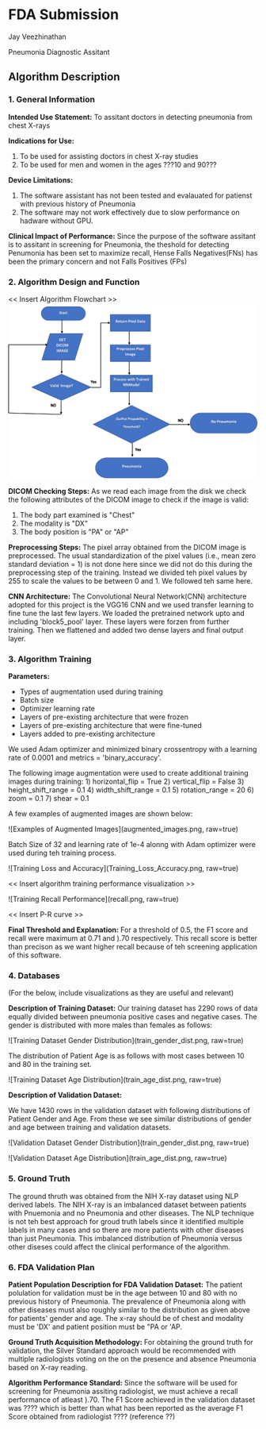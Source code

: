 # FDA  Submission
Jay Veezhinathan

Pneumonia Diagnostic Assitant

## Algorithm Description 

### 1. General Information

**Intended Use Statement:** 
To assitant doctors in detecting pneumonia from chest X-rays

**Indications for Use:**
1) To be used for assisting doctors in chest X-ray studies
2) To be used for men and women in the ages ???10 and 90??? 

**Device Limitations:**
1)  The software assistant has not been tested and evalauated for patienst with 
    previous history of Pneumonia
2)  The software may not work effectively due to slow performance on hadware without GPU.

**Clinical Impact of Performance:**
Since the purpose of the software assitant is to assitant in screening for Pneumonia, the theshold for 
detecting Penumonia has been set to maximize recall,  Hense Falls Negatives(FNs) has been the primary concern and not 
Falls Positives (FPs)

### 2. Algorithm Design and Function

<< Insert Algorithm Flowchart >>
![X-Ray Image Analysis Flow Chart](FlowchartDICOM.png?raw=true)

**DICOM Checking Steps:**
As we read each image from the disk we check the following attributes of the DICOM image to check if the 
image is valid:

1) The body part examined is "Chest"
2) The modality is "DX"
3) The body position is "PA" or "AP"

**Preprocessing Steps:**
The pixel array obtained from the DICOM image is preprocessed.  The usual standardization of the pixel values (i.e., mean zero standard deviation = 1) is not done here since we did not do this during the preprocessing step of the training.  Instead we divided teh pixel values by 255 to scale the values to be between 0 and 1.  We followed teh same here.  

**CNN Architecture:**
The Convolutional Neural Network(CNN) architecture adopted for this project is the VGG16 CNN and we used transfer learning 
to fine tune the last few layers.  We loaded the pretrained network upto and including 'block5_pool' layer.  These layers were forzen from further training.  Then we flattened and added two dense layers and final output layer.  

### 3. Algorithm Training

**Parameters:**
* Types of augmentation used during training
* Batch size
* Optimizer learning rate
* Layers of pre-existing architecture that were frozen
* Layers of pre-existing architecture that were fine-tuned
* Layers added to pre-existing architecture

We used Adam optimizer and minimized binary crossentropy with a learning rate of 0.0001 and metrics = 'binary_accuracy'.

The following image augmentation were used to create additional training images during training:
    1) horizontal_flip = True 
    2) vertical_flip = False
    3) height_shift_range = 0.1
    4) width_shift_range = 0.1
    5) rotation_range  = 20
    6) zoom = 0.1
    7) shear = 0.1
    
 A few examples of augmented images are shown below:
 
![Examples of Augmented Images](augmented_images.png, raw=true)

 
 Batch Size of 32 and learning rate of 1e-4 alonng with Adam optimizer were used during teh training process.
 
![Training Loss and Accuracy](Training_Loss_Accuracy.png, raw=true)

<< Insert algorithm training performance visualization >> 

![Training Recall Performance](recall.png, raw=true)

<< Insert P-R curve >>

**Final Threshold and Explanation:**
For a threshold of 0.5, the F1 score and recall were maximum at 0.71 and ).70 respectively.  This recall score is better than precison as we want higher recall because of teh screening application of this software.  

### 4. Databases
 (For the below, include visualizations as they are useful and relevant)

**Description of Training Dataset:** 
Our training dataset has 2290 rows of data equally divided between pneumonia positive cases and negative cases.  The gender is distributed with more males than females as follows:

![Training Dataset Gender Distribution](train_gender_dist.png, raw=true)

The distribution of Patient Age is as follows with most cases between 10 and 80 in the training set.

![Training Dataset Age Distribution](train_age_dist.png, raw=true)

**Description of Validation Dataset:** 

We have 1430 rows in the validation dataset with following distributions of Patient Gender and Age. From these  we see similar distributions of gender and age between training and validation datasets.  

![Validation Dataset Gender Distribution](train_gender_dist.png, raw=true)


![Validation Dataset Age Distribution](train_age_dist.png, raw=true)


### 5. Ground Truth

The ground thruth was obtained from the NIH X-ray dataset using NLP derived labels.  The NIH X-ray is an imbalanced dataset between patients with Pnuemonia and no Pneumonia and other diseases.  The NLP technique is not teh best approach for groud truth labels since it identified multiple labels in many cases and so there are more patients with other diseases than just Pneumonia.  This imbalanced distribution of Pneumonia versus other diseses could affect the clinical performance of the algorithm.    

### 6. FDA Validation Plan

**Patient Population Description for FDA Validation Dataset:**
The patient polulation for validation must be in the age between 10 and 80 with no previous history of Pneumonia. The prevalence of Pneumonia along with other diseases must also roughly similar to the distribution as given above for patients' gender and age.  The x-ray should be of chest and modality must be 'DX' and patient position must be "PA or 'AP.   

**Ground Truth Acquisition Methodology:**
For obtaining the ground truth for validation, the Silver Standard approach would be recommended with multiple radiologists voting on the on the presence and absence Pneumonia based on X-ray reading.  

**Algorithm Performance Standard:**
Since the software will be used for screening for Pneumonia assiting radiologist, we must achieve a recall performance of atleast ).70.  The F1 Score achieved in the validation dataset was ???? which is better than what has been reported as the average F1 Score obtained from  radiologist ???? (reference ??)